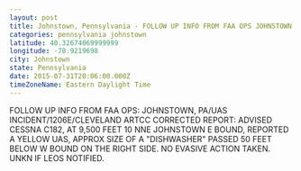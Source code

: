 ```yaml
---
layout: post
title: Johnstown, Pennsylvania - FOLLOW UP INFO FROM FAA OPS JOHNSTOWN PA UAS INCIDENT 1206E CLEVELAND ARTCC CORRECTED REPORT
categories: pennsylvania johnstown
latitude: 40.32674069999999
longitude: -78.9219698
city: Johnstown
state: Pennsylvania
date: 2015-07-31T20:06:00.000Z
timeZoneName: Eastern Daylight Time
---
```


FOLLOW UP INFO FROM FAA OPS: JOHNSTOWN, PA/UAS INCIDENT/1206E/CLEVELAND ARTCC CORRECTED REPORT: ADVISED CESSNA C182, AT 9,500 FEET 10 NNE JOHNSTOWN E BOUND, REPORTED A YELLOW UAS, APPROX SIZE OF A "DISHWASHER" PASSED 50 FEET BELOW W BOUND ON THE RIGHT SIDE. NO EVASIVE ACTION TAKEN. UNKN IF LEOS NOTIFIED. 